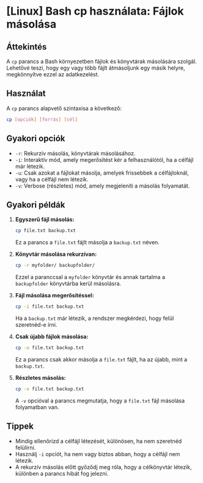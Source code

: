 # [Linux] Bash cp használata: Fájlok másolása

## Áttekintés
A `cp` parancs a Bash környezetben fájlok és könyvtárak másolására szolgál. Lehetővé teszi, hogy egy vagy több fájlt átmásoljunk egy másik helyre, megkönnyítve ezzel az adatkezelést.

## Használat
A `cp` parancs alapvető szintaxisa a következő:

```bash
cp [opciók] [forrás] [cél]
```

## Gyakori opciók
- `-r`: Rekurzív másolás, könyvtárak másolásához.
- `-i`: Interaktív mód, amely megerősítést kér a felhasználótól, ha a célfájl már létezik.
- `-u`: Csak azokat a fájlokat másolja, amelyek frissebbek a célfájloknál, vagy ha a célfájl nem létezik.
- `-v`: Verbose (részletes) mód, amely megjeleníti a másolás folyamatát.

## Gyakori példák

1. **Egyszerű fájl másolás:**
   ```bash
   cp file.txt backup.txt
   ```
   Ez a parancs a `file.txt` fájlt másolja a `backup.txt` néven.

2. **Könyvtár másolása rekurzívan:**
   ```bash
   cp -r myfolder/ backupfolder/
   ```
   Ezzel a paranccsal a `myfolder` könyvtár és annak tartalma a `backupfolder` könyvtárba kerül másolásra.

3. **Fájl másolása megerősítéssel:**
   ```bash
   cp -i file.txt backup.txt
   ```
   Ha a `backup.txt` már létezik, a rendszer megkérdezi, hogy felül szeretnéd-e írni.

4. **Csak újabb fájlok másolása:**
   ```bash
   cp -u file.txt backup.txt
   ```
   Ez a parancs csak akkor másolja a `file.txt` fájlt, ha az újabb, mint a `backup.txt`.

5. **Részletes másolás:**
   ```bash
   cp -v file.txt backup.txt
   ```
   A `-v` opcióval a parancs megmutatja, hogy a `file.txt` fájl másolása folyamatban van.

## Tippek
- Mindig ellenőrizd a célfájl létezését, különösen, ha nem szeretnéd felülírni.
- Használj `-i` opciót, ha nem vagy biztos abban, hogy a célfájl nem létezik.
- A rekurzív másolás előtt győződj meg róla, hogy a célkönyvtár létezik, különben a parancs hibát fog jelezni.